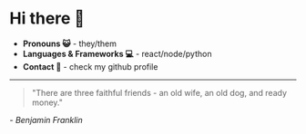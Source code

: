 # Hi there 👋

- **Pronouns 😺** - they/them
- **Languages & Frameworks 💻** - react/node/python
- **Contact 📨** - check my github profile
---

> "There are three faithful friends - an old wife, an old dog, and ready money."

*- Benjamin Franklin*